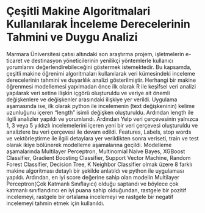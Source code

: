 # Çeşitli Makine Algoritmalari Kullanılarak İnceleme Derecelerinin Tahmini ve Duygu Analizi

Marmara Üniversitesi çatısı altındaki son araştırma projem, işletmelerin e-ticaret ve destinasyon yöneticilerinin yenilikçi yöntemlerle kullanıcı yorumlarını değerlendirebileceğini göstermek istemektedir. Bu kapsamda, çeşitli makine öğrenimi algoritmaları kullanılarak veri kümesindeki inceleme derecelerinin tahmini ve duyarlılık analizi gösterilmiştir. Herhangi bir makine öğrenmesi modellemesi yapılmadan önce ilk olarak R ile keşifsel veri analizi yapılarak veri setine ilişkin içgörü oluşturuldu ve veriye ait önemli değişkenlere ve değişkenler arasındaki ilişkiye yer verildi. Uygulama aşamasında ise, ilk olarak python ile incelemenin (text değişkeninin) kelime uzunluğunu içeren “length” isimli değişken oluşturuldu. Ardından length ile ilgili analizler yapıldı ve yorumlandı. Ardından Yelp veri çerçevesinin yalnızca 1, 3 veya 5 yıldızlı incelemelerini içeren yeni bir veri çerçevesi oluşturuldu ve analizlere bu veri çerçevesi ile devam edildi. Features, Labels, stop words ve vektörleştirme ile ilgili detaylara yer verildikten sonra veriseti, train ve test olarak ikiye bölünerek modelleme aşamalarına geçildi. Modelleme aşamalarında Multilayer Perceptron, Multinomial Naive Bayes, XGBoost Classifier, Gradient Boosting Classifier, Support Vector Machine, Random Forest Classifier, Decision Tree, K Neighbor Classifier olmak üzere 8 farklı makine algoritması detaylı bir şekilde anlatıldı ve python ile uygulaması yapıldı. Ardından, en iyi score değerine sahip olan modelin Multilayer Perceptron(Çok Katmanlı Sınıflayıcı) olduğu saptandı ve böylece çok katmanlı sınıflandırıcı en iyi puana sahip olduğundan, rastgele bir pozitif incelemeyi, rastgele bir ortalama incelemeyi ve rastgele bir negatif incelemeyi tahmin etmek için kullanıldı.  
